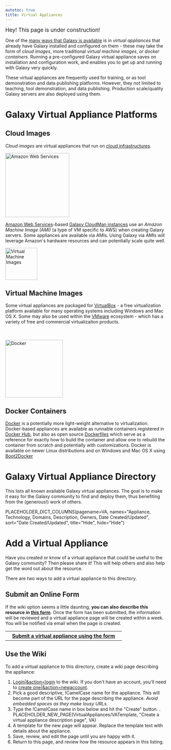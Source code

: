 ```yaml
---
autotoc: true
title: Virtual Appliances
---
```

<span style="font-size: larger;"> Hey!  This page is under construction! </span>



<div class='right'></div>

One of the [many ways that Galaxy is available](/src/BigPicture/Choices/index.md) is in *virtual appliances* that already have Galaxy installed and configured on them - these may take the form of *cloud images*, more traditional *virtual machine images*, or *docker containers*.  Running a pre-configured Galaxy virtual appliance saves on installation and configuration work, and enables you to get up and running with Galaxy very quickly.

These virtual appliances are frequently used for training, or as tool demonstration and data publishing platforms.  However, they not limited to teaching, tool demonstration, and data publishing.  Production scale/quality Galaxy servers are also deployed using them.

# Galaxy Virtual Appliance Platforms

## Cloud Images

*Cloud images* are virtual appliances that run on [cloud infrastructures](/src/Cloud/index.md).  

<div class='right'><a href='http://aws.amazon.com/'><img src='/Images/Logos/AWSLogo400.png' alt='Amazon Web Services' width="200" /></a></div>

[Amazon Web Services](http://aws.amazon.com)-based [Galaxy CloudMan instances](/src/CloudMan/index.md) use an *Amazon Machine Image (AMI)* (a type of VM specific to AWS) when creating Galaxy servers. Some appliances are available via AMIs.  Using Galaxy via AMIs will leverage Amazon's hardware resources and can potentially scale quite well. 

<div class='left'><a href='https://www.virtualbox.org/wiki/Downloads'><img src='/Images/Logos/VirtualBox180.png' alt='Virtual Machine Images' width="100" /></a></div>

## Virtual Machine Images 

Some virtual appliances are packaged for [VirtualBox](http://virtualbox.org) - a free virtualization platform available for many operating systems including Windows and Mac OS X. Some may also be used within the [VMware](http://vmware.com/) ecosystem - which has a variety of free and commercial virtualizaiton products.

<div class='right'><br /><br /><a href='http://wiki.galaxyproject.org/Admin/Tools/Docker'><img src='/Images/Logos/DockerInGalaxyAnnotated.png' alt='Docker' width=180 /></a></div>

## Docker Containers 

[Docker](https://www.docker.com/whatisdocker/) is a potentially more light-weight alternative to virtualization. Docker-based appliances are available as runnable containers registered in [Docker Hub](https://hub.docker.com/), but also as open source [Dockerfiles](https://docs.docker.com/reference/builder/) which serve as a reference for exactly how to build the container and allow one to rebuild the container from scratch and potentially with customizations. Docker is available on newer Linux distributions and on Windows and Mac OS X using [Boot2Docker](http://boot2docker.io/)

# Galaxy Virtual Appliance Directory

This lists all known available Galaxy virtual appliances.  The goal is to make it easy for the Galaxy community to find and deploy them, thus benefiting from the (generous!) work of others.

PLACEHOLDER_DICT_COLUMNS(pagename=VA, names="Appliance, Technology, Domains, Description, Owners, Date Created/Updated", sort="Date Created/Updated", title="Hide", hide="Hide")


# Add a Virtual Appliance

Have you created or know of a virtual appliance that could be useful to the Galaxy community?  Then please share it!  This will help others and also help get the word out about the resource.

There are two ways to add a virtual appliance to this directory.

## Submit an Online Form

If the wiki option seems a little daunting, **you can also describe this resource in [this form](http://bit.ly/gxyvaform)**.  Once the form has been submitted, the information will be reviewed and a virtual appliance page will be created within a week.  You will be notified via email when the page is created.

<table>
  <tr>
    <th> &nbsp;&nbsp; <a href='http://bit.ly/gxyvaform'>Submit a virtual appliance using the form</a> &nbsp;&nbsp; </th>
  </tr>
</table>


## Use the Wiki

To add a virtual appliance to this directory, create a wiki page describing the appliance:

1. [Login|&action=login](/VirtualAppliances) to the wiki. If you don't have an account, you'll need to [create one|&action=newaccount](/src/Community/Deployments/index.md).
1. Pick a good descriptive, !CamelCase name for the appliance.  This will become part of the URL for the page describing the appliance.  *Avoid embedded spaces as they make lousy URLs.*
1. Type the !CamelCase name in box below and hit the "Create" button.
    . PLACEHOLDER_NEW_PAGE(VirtualAppliances/VATemplate, "Create a virtual appliance description page", VA)
1. A template for the new page will appear.  Replace the template text with details about the appliance.
1. Save, review, and edit the page until you are happy with it.
1. Return to this page, and review how the resource appears in this listing.
